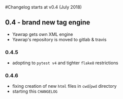 #Changelog starts at v0.4 (July 2018)
## 0.4 - brand new tag engine
* Yawrap gets own XML engine
* Yawrap's repository is moved to gitlab & travis

### 0.4.5 
* adopting to `pytest v4` and tighter `flake8` restrictions

### 0.4.6 
* fixing creation of new `html` files in `cwd`/`pwd` directory
* starting this `CHANGELOG`
